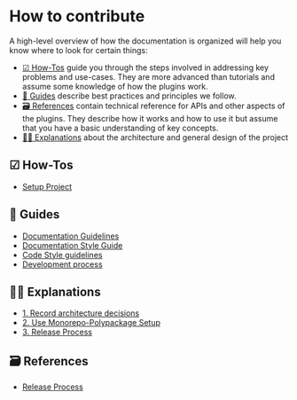 # How to contribute

A high-level overview of how the documentation is organized will help you know where to look for certain things:

* [☑ How-Tos](#how-tos) guide you through the steps involved in addressing key problems and use-cases. They are more advanced than tutorials and assume some knowledge of how the plugins work.
* [👷 Guides](#guides) describe best practices and principles we follow.
* [🗃 References](#references) contain technical reference for APIs and other aspects of the plugins. They describe how it works and how to use it but assume that you have a basic understanding of key concepts.
* [👩‍🏫 Explanations](#explanations) about the architecture and general design of the project

## ☑ How-Tos

* [Setup Project](./doc//how-to/setup.md)

## 👷 Guides

* [Documentation Guidelines](./doc/guidelines/doc_guidelines.md)
* [Documentation Style Guide](./doc/guidelines/doc_styleguide.md)
* [Code Style guidelines](./doc/guidelines/code_style.md)
* [Development process](./doc/guidelines/dev_process.md)

## 👩‍🏫 Explanations
* [1. Record architecture decisions](./doc/adr/0001-record-architecture-decisions.md)
* [2. Use Monorepo-Polypackage Setup](./doc/adr/0002-use-monorepo-polypackage-setup.md)
* [3. Release Process](./doc/adr/0003-release-process.md)


## 🗃 References

* [Release Process](./doc/references/architecture/release-process.md)
